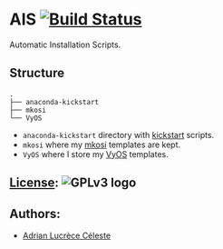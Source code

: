 # AIS [![Build Status](https://travis-ci.org/AdrianKoshka/AIS.svg?branch=master)](https://travis-ci.org/AdrianKoshka/AIS)
Automatic Installation Scripts.

## Structure

```
.
├── anaconda-kickstart
├── mkosi
└── VyOS
```

- `anaconda-kickstart` directory with [kickstart](https://access.redhat.com/documentation/en-US/Red_Hat_Enterprise_Linux/7/html/Installation_Guide/sect-kickstart-syntax.html) scripts.
- `mkosi` where my [mkosi](http://0pointer.net/blog/mkosi-a-tool-for-generating-os-images.html) templates are kept.
- `VyOS` where I store my [VyOS](https://vyos.io/) templates.

## [License](LICENSE): ![GPLv3 logo](https://www.gnu.org/graphics/gplv3-127x51.png)

## Authors:

- [Adrian Lucrèce Céleste](https://github.com/AdrianKoshka)

